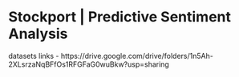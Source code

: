 # Stockport | Predictive Sentiment Analysis
 <p> datasets links - https://drive.google.com/drive/folders/1n5Ah-2XLsrzaNqBFfOs1RFGFaG0wuBkw?usp=sharing</p>
